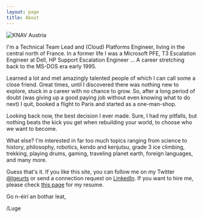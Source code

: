 ```yaml
---
layout: page
title: About
---
```


![KNAV Austria](/assets/C2ADV01.jpg)

I'm a Technical Team Lead and (Cloud) Platforms Engineer, living in the central north of France.
In a former life I was a Microsoft PFE, T3 Escalation Engineer at Dell, HP Support Escalation Engineer ... A career stretching back to the MS-DOS era early 1995.

Learned a lot and met amazingly talented people of which I can call some a close friend. Great times, until I discovered there was nothing new to explore, stuck in a career with no chance to grow. So, after a long period of doubt (was giving up a good paying job without even knowing what to do next) I quit, booked a flight to Paris and started as a one-man-shop. 

Looking back now, the best decision I ever made. Sure, I had my pitfalls, but nothing beats the kick you get when rebuilding your world, to choose who we want to become.  

What else? I'm interested in far too much topics ranging from science to history, philosophy, robotics, kendo and kenjutsu, grade 3 ice climbing, trekking, playing drums, gaming, traveling planet earth, foreign languages, and many more.

Guess that's it. If you like this site, you can follow me on my Twitter [@lgeurts](https://twitter.com/lgeurts) or send a connection request on [LinkedIn](https://www.linkedin.com/in/lucgeurts). If you want to hire me, please check [this page](https://github.com/lgeurts/Resume/blob/master/Moderncv%20Resume%20Luc%20Geurts%20%28US%29.pdf) for my resume.

Go n-éirí an bothar leat,

/Luge
